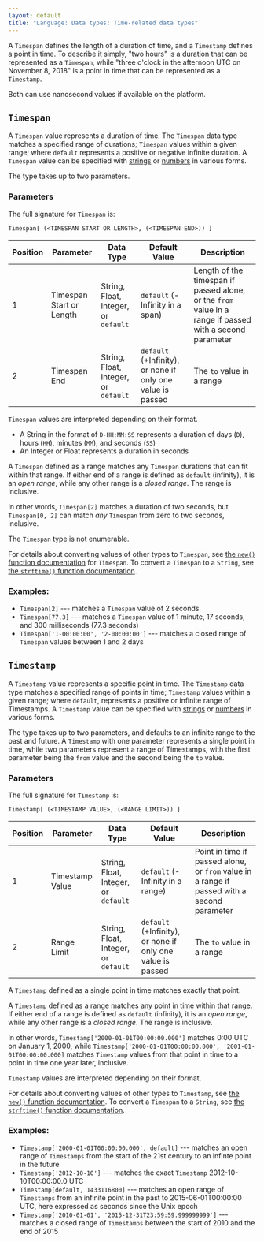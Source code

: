 ```yaml
---
layout: default
title: "Language: Data types: Time-related data types"
---
```


[types]: ./lang_data_type.html
[data types]: ./lang_data.html
[strings]: ./lang_data_string.html
[regular expressions]: ./lang_data_regexp.html
[booleans]: ./lang_data_boolean.html
[arrays]: ./lang_data_array.html
[hashes]: ./lang_data_hash.html
[hash_missing_key_access]: ./lang_data_hash.html#accessing-values
[numbers]: ./lang_data_number.html

A `Timespan` defines the length of a duration of time, and a `Timestamp` defines a point in time. To describe it simply, "two hours" is a duration that can be represented as a `Timespan`, while "three o'clock in the afternoon UTC on November 8, 2018" is a point in time that can be represented as a `Timestamp`.

Both can use nanosecond values if available on the platform.

## `Timespan`

A `Timespan` value represents a duration of time. The `Timespan` data type matches a specified range of durations; `Timespan` values within a given range; where `default` represents a positive or negative infinite duration. A `Timespan` value can be specified with [strings][] or [numbers][] in various forms.

The type takes up to two parameters.

### Parameters

The full signature for `Timespan` is:

    Timespan[ (<TIMESPAN START OR LENGTH>, (<TIMESPAN END>)) ]

Position | Parameter | Data Type | Default Value | Description
---------|-----------|-----------|---------------|------------
1 | Timespan Start or Length | String, Float, Integer, or `default` | `default` (-Infinity in a span) | Length of the timespan if passed alone, or the `from` value in a range if passed with a second parameter
2 | Timespan End | String, Float, Integer, or `default` | `default` (+Infinity), or none if only one value is passed | The `to` value in a range

`Timespan` values are interpreted depending on their format.

* A String in the format of `D-HH:MM:SS` represents a duration of days (`D`), hours (`HH`), minutes (`MM`), and seconds (`SS`)
* An Integer or Float represents a duration in seconds

A `Timespan` defined as a range matches any `Timespan` durations that can fit within that range. If either end of a range is defined as `default` (infinity), it is an _open range_, while any other range is a _closed range_. The range is inclusive.

In other words, `Timespan[2]` matches a duration of two seconds, but `Timespan[0, 2]` can match _any_ `Timespan` from zero to two seconds, inclusive.

The `Timespan` type is not enumerable.

For details about converting values of other types to `Timespan`, see [the `new()` function documentation](./function.html#conversion-to-timespan) for `Timespan`. To convert a `Timespan` to a `String`, see [the `strftime()` function documentation](./function.html#strftime).

### Examples:

* `Timespan[2]` --- matches a `Timespan` value of 2 seconds
* `Timespan[77.3]` --- matches a `Timespan` value of 1 minute, 17 seconds, and 300 milliseconds (77.3 seconds)
* `Timespan['1-00:00:00', '2-00:00:00']` --- matches a closed range of `Timespan` values between 1 and 2 days

## `Timestamp`

A `Timestamp` value represents a specific point in time. The `Timestamp` data type matches a specified range of points in time; `Timestamp` values within a given range; where `default`, represents a positive or infinite range of Timestamps. A `Timestamp` value can be specified with [strings][] or [numbers][] in various forms.

The type takes up to two parameters, and defaults to an infinite range to the past and future. A `Timestamp` with one parameter represents a single point in time, while two parameters represent a range of Timestamps, with the first parameter being the `from` value and the second being the `to` value.

### Parameters

The full signature for `Timestamp` is:

    Timestamp[ (<TIMESTAMP VALUE>, (<RANGE LIMIT>)) ]

Position | Parameter | Data Type | Default Value | Description
---------|-----------|-----------|---------------|------------
1 | Timestamp Value | String, Float, Integer, or `default` | `default` (-Infinity in a range) | Point in time if passed alone, or `from` value in a range if passed with a second parameter
2 | Range Limit | String, Float, Integer, or `default` | `default` (+Infinity), or none if only one value is passed | The `to` value in a range

A `Timestamp` defined as a single point in time matches exactly that point.

A `Timestamp` defined as a range matches any point in time within that range. If either end of a range is defined as `default` (infinity), it is an _open range_, while any other range is a _closed range_. The range is inclusive.

In other words, `Timestamp['2000-01-01T00:00:00.000']` matches 0:00 UTC on January 1, 2000, while `Timestamp['2000-01-01T00:00:00.000', '2001-01-01T00:00:00.000]` matches `Timestamp` values from that point in time to a point in time one year later, inclusive.

`Timestamp` values are interpreted depending on their format.

For details about converting values of other types to `Timestamp`, see [the `new()` function documentation](./function.html#conversion-to-timestamp). To convert a `Timespan` to a `String`, see [the `strftime()` function documentation](./function.html#strftime).

### Examples:

* `Timestamp['2000-01-01T00:00:00.000', default]` --- matches an open range of `Timestamps` from the start of the 21st century to an infinte point in the future
* `Timestamp['2012-10-10']` --- matches the exact `Timestamp` 2012-10-10T00:00:00.0 UTC
* `Timestamp[default, 1433116800]` --- matches an open range of `Timestamps` from an infinite point in the past to 2015-06-01T00:00:00 UTC, here expressed as seconds since the Unix epoch
* `Timestamp['2010-01-01', '2015-12-31T23:59:59.999999999']` --- matches a closed range of `Timestamps` between the start of 2010 and the end of 2015
